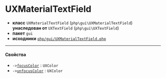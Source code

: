# UXMaterialTextField

- **класс** `UXMaterialTextField` (`php\gui\UXMaterialTextField`) **унаследован от** `UXTextField` (`php\gui\UXTextField`)
- **пакет** `gui`
- **исходники** [`php/gui/UXMaterialTextField.php`](./src/main/resources/JPHP-INF/sdk/php/gui/UXMaterialTextField.php)


---

#### Свойства

- `->`[`focusColor`](#prop-focuscolor) : `UXColor`
- `->`[`unfocusColor`](#prop-unfocuscolor) : `UXColor`